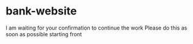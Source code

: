 # bank-website
I am waiting for your confirmation to continue the work
Please do this as soon as possible
starting front
